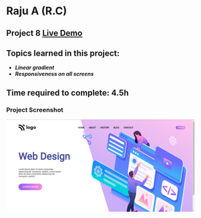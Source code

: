# Raju A (R.C)

## Project 8 [Live Demo](https://live-proj-08.netlify.app/)

## Topics learned in this project:

- **_Linear gradient_**
- **_Responsiveness on all screens_**

## Time required to complete: 4.5h

### Project Screenshot

![screenshot](/screenshot.png)
